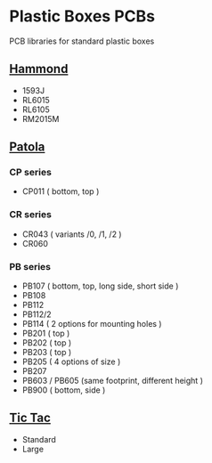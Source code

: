 # Plastic Boxes PCBs
PCB libraries for standard plastic boxes

## [Hammond](https://www.hammfg.com/electronics/small-case)
- 1593J
- RL6015
- RL6105
- RM2015M
## [Patola](https://www.patola.com.br/)
### CP series
- CP011 ( bottom, top )
### CR series
- CR043 ( variants /0, /1, /2 )
- CR060 
### PB series
- PB107 ( bottom, top, long side, short side )
- PB108
- PB112
- PB112/2
- PB114 ( 2 options for mounting holes )
- PB201 ( top ) 
- PB202 ( top )
- PB203 ( top )
- PB205 ( 4 options of size )
- PB207
- PB603 / PB605 (same footprint, different height )
- PB900 ( bottom, side )
## [Tic Tac](https://en.wikipedia.org/wiki/Tic_Tac)
- Standard
- Large
